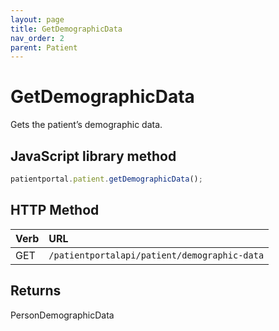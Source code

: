 ```yaml
---
layout: page
title: GetDemographicData
nav_order: 2
parent: Patient
---
```


# GetDemographicData

Gets the patient’s demographic data.

## JavaScript library method

```javascript
patientportal.patient.getDemographicData();
```

## HTTP Method

| Verb | URL                                               |
|:-----|:--------------------------------------------------|
| GET | `/patientportalapi/patient/demographic-data` |

## Returns

PersonDemographicData
